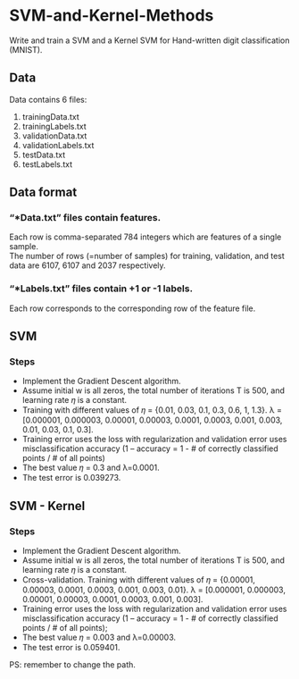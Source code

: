 # SVM-and-Kernel-Methods
Write and train a SVM and a Kernel SVM for Hand-written digit classification (MNIST).

## Data
Data contains 6 files: <br>
1) trainingData.txt <br> 
2) trainingLabels.txt <br> 
3) validationData.txt <br> 
4) validationLabels.txt <br> 
5) testData.txt <br> 
6) testLabels.txt <br>

## Data format
### “*Data.txt” files contain features.
Each row is comma-separated 784 integers which are features of a single sample. <br>
The number of rows (=number of samples) for training, validation, and test data are 6107, 6107 and 2037 respectively. <br>
### “*Labels.txt” files contain +1 or -1 labels. 
Each row corresponds to the corresponding row of the feature file. 
 
## SVM
### Steps
- Implement the Gradient Descent algorithm. 
- Assume initial w is all zeros, the total number of iterations T is 500, and learning rate 𝜂 is a constant.
- Training with different values of 𝜂 = {0.01, 0.03, 0.1, 0.3, 0.6, 1, 1.3}. λ = [0.000001, 0.000003, 0.00001, 0.00003, 0.0001, 0.0003, 0.001, 0.003, 0.01, 0.03, 0.1, 0.3].
- Training error uses the loss with regularization and validation error uses misclassification accuracy (1 – accuracy = 1 - # of correctly classified points / # of all points)
- The best value 𝜂 = 0.3 and λ=0.0001.
- The test error is 0.039273.

## SVM - Kernel
### Steps
- Implement the Gradient Descent algorithm. 
- Assume initial w is all zeros, the total number of iterations T is 500, and learning rate 𝜂 is a constant.
- Cross-validation. Training with different values of 𝜂 = {0.00001, 0.00003, 0.0001, 0.0003, 0.001, 0.003, 0.01}. λ = [0.000001, 0.000003, 0.00001, 0.00003, 0.0001, 0.0003, 0.001, 0.003].
- Training error uses the loss with regularization and validation error uses misclassification accuracy (1 – accuracy = 1 - # of correctly classified points / # of all points);
- The best value 𝜂 = 0.003 and λ=0.00003.
- The test error is 0.059401.

PS: remember to change the path.
